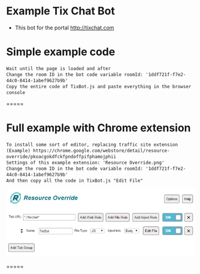 # Example Tix Chat Bot
 - This bot for the portal http://tixchat.com

Simple example code
=====

	Wait until the page is loaded and after
	Change the room ID in the bot code variable roomId: '1ddf721f-f7e2-44c0-8414-1abef9627b9b'
	Copy the entire code of TixBot.js and paste everything in the browser console

=====


Full example with Chrome extension
=====

	To install some sort of editor, replacing traffic site extension
	(Example) https://chrome.google.com/webstore/detail/resource-override/pkoacgokdfckfpndoffpifphamojphii
	Settings of this example extension: 'Resource Override.png'
	Change the room ID in the bot code variable roomId: '1ddf721f-f7e2-44c0-8414-1abef9627b9b'
	And then copy all the code in TixBot.js "Edit File"

![Screen of Resource Override](https://github.com/Vaflan/TixChatBot/blob/master/Resource%20Override.png?raw=true)

=====

